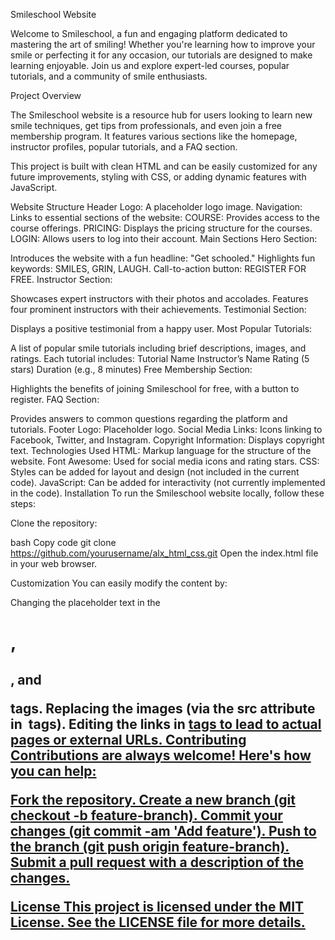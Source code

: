 Smileschool Website

Welcome to Smileschool, a fun and engaging platform dedicated to mastering the art of smiling! Whether you're learning how to improve your smile or perfecting it for any occasion, our tutorials are designed to make learning enjoyable. Join us and explore expert-led courses, popular tutorials, and a community of smile enthusiasts.

Project Overview

The Smileschool website is a resource hub for users looking to learn new smile techniques, get tips from professionals, and even join a free membership program. It features various sections like the homepage, instructor profiles, popular tutorials, and a FAQ section.

This project is built with clean HTML and can be easily customized for any future improvements, styling with CSS, or adding dynamic features with JavaScript.

Website Structure
Header
Logo: A placeholder logo image.
Navigation: Links to essential sections of the website:
COURSE: Provides access to the course offerings.
PRICING: Displays the pricing structure for the courses.
LOGIN: Allows users to log into their account.
Main Sections
Hero Section:

Introduces the website with a fun headline: "Get schooled."
Highlights fun keywords: SMILES, GRIN, LAUGH.
Call-to-action button: REGISTER FOR FREE.
Instructor Section:

Showcases expert instructors with their photos and accolades.
Features four prominent instructors with their achievements.
Testimonial Section:

Displays a positive testimonial from a happy user.
Most Popular Tutorials:

A list of popular smile tutorials including brief descriptions, images, and ratings.
Each tutorial includes:
Tutorial Name
Instructor’s Name
Rating (5 stars)
Duration (e.g., 8 minutes)
Free Membership Section:

Highlights the benefits of joining Smileschool for free, with a button to register.
FAQ Section:

Provides answers to common questions regarding the platform and tutorials.
Footer
Logo: Placeholder logo.
Social Media Links: Icons linking to Facebook, Twitter, and Instagram.
Copyright Information: Displays copyright text.
Technologies Used
HTML: Markup language for the structure of the website.
Font Awesome: Used for social media icons and rating stars.
CSS: Styles can be added for layout and design (not included in the current code).
JavaScript: Can be added for interactivity (not currently implemented in the code).
Installation
To run the Smileschool website locally, follow these steps:

Clone the repository:

bash
Copy code
git clone https://github.com/yourusername/alx_html_css.git
Open the index.html file in your web browser.

Customization
You can easily modify the content by:

Changing the placeholder text in the <h1>, <h2>, and <p> tags.
Replacing the images (via the src attribute in <img> tags).
Editing the links in <a href="#"> tags to lead to actual pages or external URLs.
Contributing
Contributions are always welcome! Here's how you can help:

Fork the repository.
Create a new branch (git checkout -b feature-branch).
Commit your changes (git commit -am 'Add feature').
Push to the branch (git push origin feature-branch).
Submit a pull request with a description of the changes.

License
This project is licensed under the MIT License. See the LICENSE file for more details.